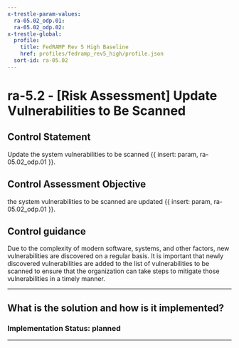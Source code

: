 ```yaml
---
x-trestle-param-values:
  ra-05.02_odp.01:
  ra-05.02_odp.02:
x-trestle-global:
  profile:
    title: FedRAMP Rev 5 High Baseline
    href: profiles/fedramp_rev5_high/profile.json
  sort-id: ra-05.02
---
```


# ra-5.2 - \[Risk Assessment\] Update Vulnerabilities to Be Scanned

## Control Statement

Update the system vulnerabilities to be scanned {{ insert: param, ra-05.02_odp.01 }}.

## Control Assessment Objective

the system vulnerabilities to be scanned are updated {{ insert: param, ra-05.02_odp.01 }}.

## Control guidance

Due to the complexity of modern software, systems, and other factors, new vulnerabilities are discovered on a regular basis. It is important that newly discovered vulnerabilities are added to the list of vulnerabilities to be scanned to ensure that the organization can take steps to mitigate those vulnerabilities in a timely manner.

______________________________________________________________________

## What is the solution and how is it implemented?

<!-- For implementation status enter one of: implemented, partial, planned, alternative, not-applicable -->

<!-- Note that the list of rules under ### Rules: is read-only and changes will not be captured after assembly to JSON -->
<!-- Add control implementation description here for control: ra-5.2 -->

### Implementation Status: planned

______________________________________________________________________
